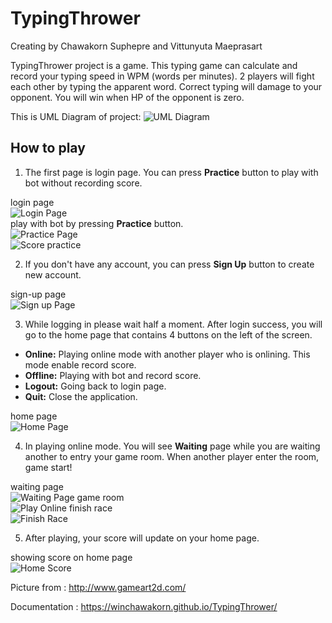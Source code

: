# TypingThrower
Creating by Chawakorn Suphepre and Vittunyuta Maeprasart

TypingThrower project is a game. This typing game can calculate and record your typing speed in WPM (words per minutes). 2 players will fight each other by typing the apparent word.
Correct typing will damage to your opponent. You will win when HP of the opponent is zero.

This is UML Diagram of project:
![UML Diagram](https://www.img.in.th/images/c9ac8f6df97f96b8f11be75732499333.jpg)


## How to play

1. The first page is login page. You can press **Practice** button to play with bot without recording score.

login page<br>
![Login Page](https://www.img.in.th/images/bd669203470ae345d927d663d91cf4f1.png)<br>
play with bot by pressing **Practice** button.<br>
![Practice Page](https://www.img.in.th/images/a6cb400a03e3809102d672e949d8c147.png) <br>
![Score practice](https://www.img.in.th/images/7d4a8e6e503cb0bf7334d401e1a4935e.png) <br>

2. If you don't have any account, you can press **Sign Up** button to create new account.

sign-up page<br>
![Sign up Page](https://www.img.in.th/images/786dcb9c23bf146aa0a8a722d593807b.png)


3. While logging in please wait half a moment. After login success, you will go to the home page that contains 4 buttons on the left of the screen.
* **Online:** Playing online mode with another player who is onlining. This mode enable record score.
* **Offline:** Playing with bot and record score.
* **Logout:** Going back to login page.
* **Quit:** Close the application.

home page<br>
![Home Page](https://www.img.in.th/images/424c796b095183b656654a7063990661.png)


4. In playing online mode. You will see **Waiting** page while you are waiting another to entry your game room. When another player enter the room, game start!

waiting page<br>
![Waiting Page](https://www.img.in.th/images/72c5101992425728a299057c751d615e.png)
game room<br>
![Play Online](https://www.img.in.th/images/6dc07a0c7ebeeafbb9386ceb165ff822.png)
finish race<br>
![Finish Race](https://www.img.in.th/images/9f3d39e183026ef9900a875eb85ec07f.png)



5. After playing, your score will update on your home page.

showing score on home page<br>
![Home Score](https://www.img.in.th/images/9f216f6ae7e0b05d41c046ba1d7db5d6.png)

Picture from : http://www.gameart2d.com/

Documentation : https://winchawakorn.github.io/TypingThrower/
